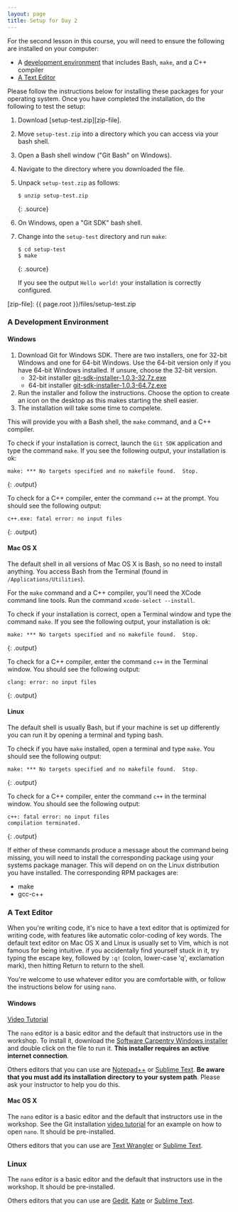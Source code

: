 ```yaml
---
layout: page
title: Setup for Day 2
---
```


For the second lesson in this course, you will need to ensure the following are installed on your computer:

* A [development environment](#a-development-environment) that includes Bash, `make`, and a C++ compiler
* [A Text Editor](#a-text-editor)

Please follow the instructions below for installing these packages for your operating system. Once you have completed the
installation, do the following to test the setup:

1. Download [setup-test.zip][zip-file].

2. Move `setup-test.zip` into a directory which you can access via your bash shell.

3. Open a Bash shell window ("Git Bash" on Windows).

4. Navigate to the directory where you downloaded the file.

5. Unpack `setup-test.zip` as follows:

   ~~~
   $ unzip setup-test.zip
   ~~~
   {: .source}

6. On Windows, open a "Git SDK" bash shell.

7. Change into the `setup-test` directory and run `make`:

   ~~~
   $ cd setup-test
   $ make
   ~~~
   {: .source}
   
   If you see the output `Hello world!` your installation is correctly configured.

[zip-file]: {{ page.root }}/files/setup-test.zip

### A Development Environment

#### Windows

1. Download Git for Windows SDK. There are two installers, one for 32-bit Windows and one for 64-bit Windows. Use the 64-bit version only if 
you have 64-bit Windows installed. If unsure, choose the 32-bit version.
	* 32-bit installer [git-sdk-installer-1.0.3-32.7z.exe](https://github.com/git-for-windows/build-extra/releases/download/git-sdk-1.0.3/git-sdk-installer-1.0.3-32.7z.exe)
	* 64-bit installer [git-sdk-installer-1.0.3-64.7z.exe](https://github.com/git-for-windows/build-extra/releases/download/git-sdk-1.0.3/git-sdk-installer-1.0.3-64.7z.exe)
2. Run the installer and follow the instructions. Choose the option to create an icon on the desktop as this makes starting the shell easier.
3. The installation will take some time to compelete.

This will provide you with a Bash shell, the `make` command, and a C++ compiler.

To check if your installation is correct, launch the `Git SDK` application and type the command `make`.
If you see the following output, your installation is ok:

~~~
make: *** No targets specified and no makefile found.  Stop.
~~~
{: .output}

To check for a C++ compiler, enter the command `c++` at the prompt. You should see
the following output:

~~~
c++.exe: fatal error: no input files
~~~
{: .output}

#### Mac OS X

The default shell in all versions of Mac OS X is Bash, so no need to install anything. 
You access Bash from the Terminal (found in `/Applications/Utilities`). 

For the `make` command and a C++ compiler, you'll need the XCode command line tools. Run the
command `xcode-select --install`. 

To check if your installation is correct, open a Terminal window and type the command `make`.
If you see the following output, your installation is ok:

~~~
make: *** No targets specified and no makefile found.  Stop.
~~~
{: .output}

To check for a C++ compiler, enter the command `c++` in the Terminal window. You should see
the following output:

~~~
clang: error: no input files
~~~
{: .output}

#### Linux

The default shell is usually Bash, but if your machine is set up differently you can run it 
by opening a terminal and typing bash.

To check if you have `make` installed, open a terminal and type `make`. You should see the following
output:

~~~
make: *** No targets specified and no makefile found.  Stop.
~~~
{: .output}

To check for a C++ compiler, enter the command `c++` in the terminal window. You should see
the following output:

~~~
c++: fatal error: no input files
compilation terminated.
~~~
{: .output}

If either of these commands produce a message about the command being missing, you will need to
install the corresponding package using your systems package manager. This will depend on
on the Linux distribution you have installed. The corresponding RPM packages are:

* make
* gcc-c++

### A Text Editor

When you're writing code, it's nice to have a text editor that is optimized for writing code, with features like 
automatic color-coding of key words. The default text editor on Mac OS X and Linux is usually set to Vim, 
which is not famous for being intuitive. if you accidentally find yourself stuck in it, try typing the escape key, 
followed by `:q!` (colon, lower-case 'q', exclamation mark), then hitting Return to return to the shell.

You're welcome to use whatever editor you are comfortable with, or follow the instructions below for using `nano`.

#### Windows

[Video Tutorial](https://www.youtube.com/watch?v=9LQhwETCdwY)

The `nano` editor is a basic editor and the default that instructors use in the workshop. 
To install it, download the 
[Software Carpentry Windows installer](https://github.com/swcarpentry/windows-installer/releases/download/v0.3/SWCarpentryInstaller.exe) 
and double click on the 
file to run it. **This installer requires an active internet connection**.

Others editors that you can use are [Notepad++](http://notepad-plus-plus.org/) or 
[Sublime Text](http://www.sublimetext.com/). **Be aware that you must add 
its installation directory to your system path**. Please ask your instructor to help you do this.

#### Mac OS X

The `nano` editor is a basic editor and the default that instructors use in the workshop.  See the 
Git installation [video tutorial](https://www.youtube.com/watch?v=9LQhwETCdwY) for an example on 
how to open `nano`. It should be pre-installed.

Others editors that you can use are [Text Wrangler](http://www.barebones.com/products/textwrangler/) or 
[Sublime Text](http://www.sublimetext.com/).

### Linux

The `nano` editor is a basic editor and the default that instructors use in the workshop. It should be pre-installed.

Others editors that you can use are [Gedit](https://wiki.gnome.org/Apps/Gedit), [Kate](http://kate-editor.org/) or 
[Sublime Text](http://www.sublimetext.com/).

